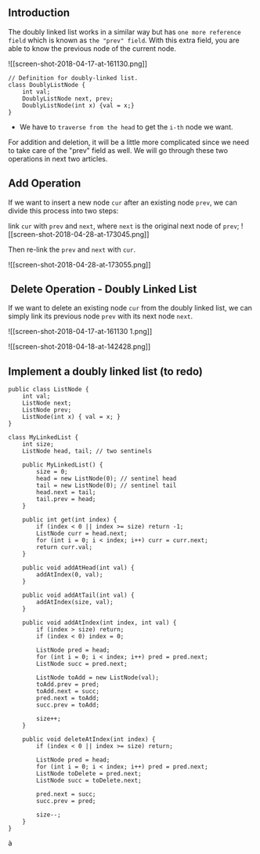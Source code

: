 ## Introduction 
The doubly linked list works in a similar way but has `one more reference field` which is known as `the "prev" field`. With this extra field, you are able to know the previous node of the current node.

![[screen-shot-2018-04-17-at-161130.png]]

```
// Definition for doubly-linked list.
class DoublyListNode {
    int val;
    DoublyListNode next, prev;
    DoublyListNode(int x) {val = x;}
}
```

- We have to `traverse from the head` to get the `i-th` node we want.

For addition and deletion, it will be a little more complicated since we need to take care of the "prev" field as well. We will go through these two operations in next two articles.

## Add Operation

If we want to insert a new node `cur` after an existing node `prev`, we can divide this process into two steps:

link `cur` with `prev` and `next`, where `next` is the original next node of `prev`;
![[screen-shot-2018-04-28-at-173045.png]]

Then
re-link the `prev` and `next` with `cur`.

![[screen-shot-2018-04-28-at-173055.png]]

##  Delete Operation - Doubly Linked List
If we want to delete an existing node `cur` from the doubly linked list, we can simply link its previous node `prev` with its next node `next`.

![[screen-shot-2018-04-17-at-161130 1.png]]

![[screen-shot-2018-04-18-at-142428.png]]

## Implement a doubly linked list (to redo)

```
public class ListNode {
    int val;
    ListNode next;
    ListNode prev;
    ListNode(int x) { val = x; }
}

class MyLinkedList {
    int size;
    ListNode head, tail; // two sentinels

    public MyLinkedList() {
        size = 0;
        head = new ListNode(0); // sentinel head
        tail = new ListNode(0); // sentinel tail
        head.next = tail;
        tail.prev = head;
    }

    public int get(int index) {
        if (index < 0 || index >= size) return -1;
        ListNode curr = head.next;
        for (int i = 0; i < index; i++) curr = curr.next;
        return curr.val;
    }

    public void addAtHead(int val) {
        addAtIndex(0, val);
    }

    public void addAtTail(int val) {
        addAtIndex(size, val);
    }

    public void addAtIndex(int index, int val) {
        if (index > size) return;
        if (index < 0) index = 0;

        ListNode pred = head;
        for (int i = 0; i < index; i++) pred = pred.next;
        ListNode succ = pred.next;

        ListNode toAdd = new ListNode(val);
        toAdd.prev = pred;
        toAdd.next = succ;
        pred.next = toAdd;
        succ.prev = toAdd;

        size++;
    }

    public void deleteAtIndex(int index) {
        if (index < 0 || index >= size) return;

        ListNode pred = head;
        for (int i = 0; i < index; i++) pred = pred.next;
        ListNode toDelete = pred.next;
        ListNode succ = toDelete.next;

        pred.next = succ;
        succ.prev = pred;

        size--;
    }
}

```

à